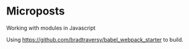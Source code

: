 # Microposts

Working with modules in Javascript

Using https://github.com/bradtraversy/babel_webpack_starter to build.
